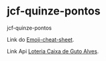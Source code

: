 # jcf-quinze-pontos
jcf-quinze-pontos

Link do [Emoji-cheat-sheet](https://www.webfx.com/tools/emoji-cheat-sheet/).

Link Api [Loteria Caixa de Guto Alves](https://github.com/guto-alves/loterias-api).
